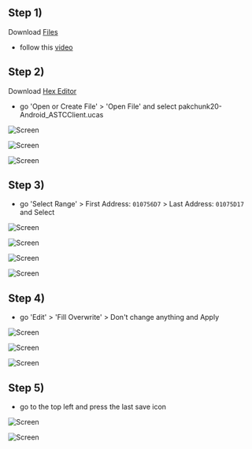 ## Step 1)
Download [Files](https://play.google.com/store/apps/details?id=com.marc.files) 
- follow this [video](https://cdn.discordapp.com/attachments/812838848660504616/1232356348075835433/SVID_20240423_174153_1.mp4?ex=662928c9&is=6627d749&hm=752573d33ecf942c3dfd2141d8a62068f80af3d5653028e20f27e8fd4b151d87&)

<!-- ![video](../../Assets/SVID_20240423_174153_1.mp4) -->

<!-- <video width="320" height="240" controls>
  <source src="../../Assets/SVID_20240423_174153_1.mp4" type="video/mp4">
</video> -->

## Step 2)
Download [Hex Editor](https://play.google.com/store/apps/details?id=tk.yunus.hexeditor&pcampaignid=web_share)
- go 'Open or Create File' > 'Open File' and select pakchunk20-Android_ASTCClient.ucas

![Screen](../../Assets/DevInventory/DevInventory1.jpg)

![Screen](../../Assets/DevInventory/DevInventory2.jpg)

![Screen](../../Assets/DevInventory/DevInventory3.jpg)

## Step 3)
- go 'Select Range' > First Address: ```010756D7``` > Last Address: ```01075D17``` and Select

![Screen](../../Assets/DevInventory/DevInventory4.jpg)

![Screen](../../Assets/DevInventory/DevInventory5.jpg)

![Screen](../../Assets/DevInventory/DevInventory6.jpg)

![Screen](../../Assets/DevInventory/DevInventory7.jpg)

## Step 4)
- go 'Edit' > 'Fill Overwrite' > Don't change anything and Apply

![Screen](../../Assets/DevInventory/DevInventory8.jpg)

![Screen](../../Assets/DevInventory/DevInventory9.jpg)

![Screen](../../Assets/DevInventory/DevInventory10.jpg)

## Step 5)
- go to the top left and press the last save icon

![Screen](../../Assets/DevInventory/DevInventory11.jpg)

![Screen](../../Assets/DevInventory/DevInventory12.jpg)